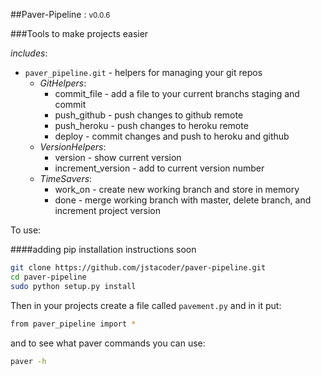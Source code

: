 ##Paver-Pipeline : <small>v0.0.6</small>

###Tools to make projects easier


_includes_:
*   `paver_pipeline.git` - helpers for managing your git repos
    -  *GitHelpers*: 
        *   commit_file - add a file to your current branchs staging and commit
        *   push_github - push changes to github remote
        *   push_heroku - push changes to heroku remote
        *   deploy      - commit changes and push to heroku and github
    -  *VersionHelpers*:
        *   version - show current version
        *   increment_version - add to current version number
    -  *TimeSavers*:
        *   work_on - create new working branch and store in memory
        *   done - merge working branch with master, delete branch,  and increment project version

To use:

####adding pip installation instructions soon

```bash
git clone https://github.com/jstacoder/paver-pipeline.git
cd paver-pipeline
sudo python setup.py install
```
Then in your projects create a file called `pavement.py` and in it put:

```bash
from paver_pipeline import *
```
and to see what paver commands you can use:

```bash
paver -h
```
